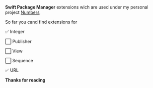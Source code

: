 **Swift Package Manager** extensions wich are used under my personal project [Numbers](https://github.com/michelgoni/Numbers)

So far you cand find extensions for 

✅ Integer

⬜ Publisher

⬜ View

⬜ Sequence

✅ URL


**Thanks for reading**

